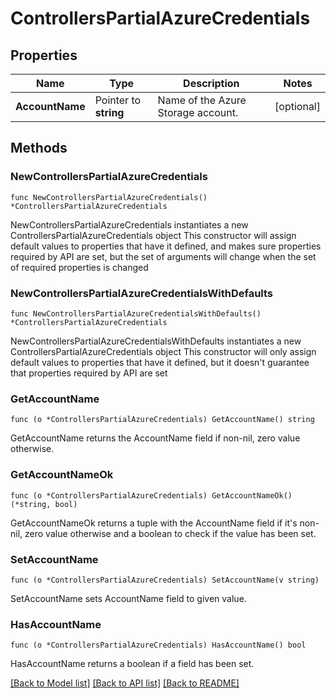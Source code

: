 # ControllersPartialAzureCredentials

## Properties

Name | Type | Description | Notes
------------ | ------------- | ------------- | -------------
**AccountName** | Pointer to **string** | Name of the Azure Storage account. | [optional] 

## Methods

### NewControllersPartialAzureCredentials

`func NewControllersPartialAzureCredentials() *ControllersPartialAzureCredentials`

NewControllersPartialAzureCredentials instantiates a new ControllersPartialAzureCredentials object
This constructor will assign default values to properties that have it defined,
and makes sure properties required by API are set, but the set of arguments
will change when the set of required properties is changed

### NewControllersPartialAzureCredentialsWithDefaults

`func NewControllersPartialAzureCredentialsWithDefaults() *ControllersPartialAzureCredentials`

NewControllersPartialAzureCredentialsWithDefaults instantiates a new ControllersPartialAzureCredentials object
This constructor will only assign default values to properties that have it defined,
but it doesn't guarantee that properties required by API are set

### GetAccountName

`func (o *ControllersPartialAzureCredentials) GetAccountName() string`

GetAccountName returns the AccountName field if non-nil, zero value otherwise.

### GetAccountNameOk

`func (o *ControllersPartialAzureCredentials) GetAccountNameOk() (*string, bool)`

GetAccountNameOk returns a tuple with the AccountName field if it's non-nil, zero value otherwise
and a boolean to check if the value has been set.

### SetAccountName

`func (o *ControllersPartialAzureCredentials) SetAccountName(v string)`

SetAccountName sets AccountName field to given value.

### HasAccountName

`func (o *ControllersPartialAzureCredentials) HasAccountName() bool`

HasAccountName returns a boolean if a field has been set.


[[Back to Model list]](../README.md#documentation-for-models) [[Back to API list]](../README.md#documentation-for-api-endpoints) [[Back to README]](../README.md)


